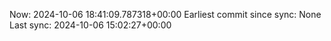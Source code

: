 Now: 2024-10-06 18:41:09.787318+00:00 Earliest commit since sync: None Last sync: 2024-10-06 15:02:27+00:00
